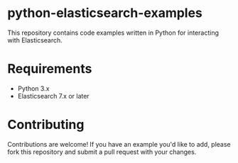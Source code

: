 # python-elasticsearch-examples
This repository contains code examples written in Python for interacting with Elasticsearch.

# Requirements
- Python 3.x
- Elasticsearch 7.x or later

# Contributing
Contributions are welcome! If you have an example you'd like to add, please fork this repository and submit a pull request with your changes.
